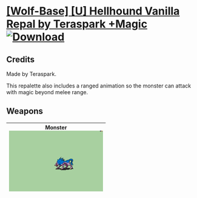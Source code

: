 # [\[Wolf-Base\] \[U\] Hellhound Vanilla Repal by Teraspark +Magic](./) [![Download](https://img.shields.io/badge/Download-Click%20Here!-red)](https://minhaskamal.github.io/DownGit/#/home?url=https://github.com/Klokinator/FE-Repo/tree/main/Battle%20Animations%2FMonsters%20-%20Basic%20Types%2F%5BWolf-Base%5D%20%5BU%5D%20Hellhound%20Vanilla%20Repal%20by%20Teraspark%20%2BMagic)
## Credits

Made by Teraspark.

This repalette also includes a ranged animation so the monster can attack with magic beyond melee range.

## Weapons

| <b>Monster</b><br/><img alt="Monster animation" src="./8.%20Monster/Monster.gif"/> |
| :---: |
